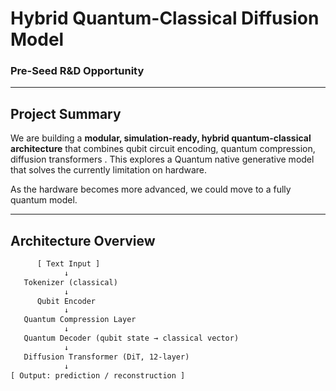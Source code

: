 # Hybrid Quantum-Classical Diffusion Model
### Pre-Seed R&D Opportunity

---

## Project Summary

We are building a **modular, simulation-ready, hybrid quantum-classical architecture** that combines qubit circuit encoding, quantum compression, diffusion transformers . This explores a Quantum native generative model that
solves the currently limitation on hardware. 

As the hardware becomes more advanced, we could move to a fully quantum model.

---

## Architecture Overview

```txt
      [ Text Input ]
            ↓
   Tokenizer (classical)
            ↓
      Qubit Encoder 
            ↓
   Quantum Compression Layer
            ↓
   Quantum Decoder (qubit state → classical vector)
            ↓
   Diffusion Transformer (DiT, 12-layer)
            ↓
[ Output: prediction / reconstruction ]

 
